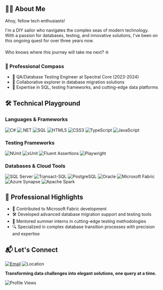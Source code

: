 ## 👨‍💻 About Me

Ahoy, fellow tech enthusiasts! 

I'm a DIY sailor who navigates the complex seas of modern technology. With a passion for databases, testing, and innovative solutions, I've been on this ongoing quest for over three years now. 

Who knows where this journey will take me next? ⛵

### 🚢 Professional Compass
- 🔬 QA/Database Testing Engineer at Spectral Core (2023-2024)
- 🤝 Collaborative explorer in database migration solutions
- 🧪 Expertise in SQL, testing frameworks, and cutting-edge data platforms

## 🛠 Technical Playground

### Languages & Frameworks
![C#](https://img.shields.io/badge/C%23-239120?style=flat-square&logo=c-sharp&logoColor=white)
![.NET](https://img.shields.io/badge/.NET-5C2D91?style=flat-square&logo=.net&logoColor=white)
![SQL](https://img.shields.io/badge/SQL-4479A1?style=flat-square&logo=postgresql&logoColor=white)
![HTML5](https://img.shields.io/badge/HTML5-E34F26?style=flat-square&logo=html5&logoColor=white)
![CSS3](https://img.shields.io/badge/CSS3-FFD966?style=flat-square&logo=css3&logoColor=white)
![TypeScript](https://img.shields.io/badge/TypeScript-2986CC?style=flat-square&logo=typescript&logoColor=white)
![JavaScript](https://img.shields.io/badge/JavaScript-F7DF1E?style=flat-square&logo=javascript&logoColor=black)

### Testing Frameworks
![NUnit](https://img.shields.io/badge/NUnit-green?style=flat-square)
![xUnit](https://img.shields.io/badge/xUnit-blue?style=flat-square)
![Fluent Assertions](https://img.shields.io/badge/Fluent%20Assertions-6C757D?style=flat-square)
![Playwright](https://img.shields.io/badge/Playwright-45ba4b?style=flat-square&logo=playwright&logoColor=white)

### Databases & Cloud Tools
![SQL Server](https://img.shields.io/badge/SQL%20Server-2986CC?style=flat-square&logo=microsoft-sql-server&logoColor=white)
![Transact-SQL](https://img.shields.io/badge/Transact--SQL-CC2927?style=flat-square&logo=microsoft-sql-server&logoColor=white)
![PostgreSQL](https://img.shields.io/badge/PostgreSQL-316192?style=flat-square&logo=postgresql&logoColor=white)
![Oracle](https://img.shields.io/badge/Oracle-F80000?style=flat-square&logo=oracle&logoColor=white)
![Microsoft Fabric](https://img.shields.io/badge/Microsoft%20Fabric-6AA84F?style=flat-square&logo=microsoft&logoColor=white)
![Azure Synapse](https://img.shields.io/badge/Azure%20Synapse-0078D4?style=flat-square&logo=microsoft-azure&logoColor=white)
![Apache Spark](https://img.shields.io/badge/Apache%20Spark-E25A1C?style=flat-square&logo=apache-spark&logoColor=white)

## 🔬 Professional Highlights

- 🚀 Contributed to Microsoft Fabric development
- 🛠 Developed advanced database migration support and testing tools
- 👥 Mentored summer interns in cutting-edge testing methodologies
- 🔍 Specialized in complex database transition processes with precision and expertise

## 📬 Let's Connect

[![Email](https://img.shields.io/badge/Email-D14836?style=flat-square&logo=gmail&logoColor=white)](mailto:markoavram94@outlook.com)
![Location](https://img.shields.io/badge/Sarajevo-Bosnia%20and%20Herzegovina-blue?style=flat-square&logo=google-maps&logoColor=white)

**Transforming data challenges into elegant solutions, one query at a time.**


![Profile Views](https://komarev.com/ghpvc/?username=MarkoAvram94&style=flat-square&color=blue)

